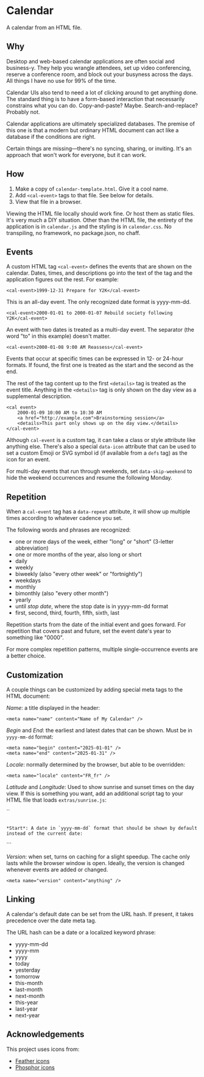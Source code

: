 # Calendar

A calendar from an HTML file.

## Why
Desktop and web-based calendar applications are often social and business-y. They help you wrangle attendees, set up video conferencing, reserve a conference room, and block out your busyness across the days. All things I have no use for 99% of the time.

Calendar UIs also tend to need a lot of clicking around to get anything done. The standard thing is to have a form-based interaction that necessarily constrains what you can do. Copy-and-paste? Maybe. Search-and-replace? Probably not.

Calendar applications are ultimately specialized databases. The premise of this one is that a modern but ordinary HTML document can act like a database if the conditions are right.

Certain things are missing—there's no syncing, sharing, or inviting. It's an approach that won't work for everyone, but it can work.

## How
1. Make a copy of `calendar-template.html`. Give it a cool name.
2. Add `<cal-event>` tags to that file. See below for details.
3. View that file in a browser.

Viewing the HTML file locally should work fine. Or host them as static files. It's very much a DIY situation. Other than the HTML file, the entirety of the application is in `calendar.js` and the styling is in `calendar.css`. No transpiling, no framework, no package.json, no chaff.

## Events

A custom HTML tag `<cal-event>` defines the events that are shown on the calendar. Dates, times, and descriptions go into the text of the tag and the application figures out the rest. For example:

```
<cal-event>1999-12-31 Prepare for Y2K</cal-event>
```

This is an all-day event. The only recognized date format is yyyy-mm-dd.

```
<cal-event>2000-01-01 to 2000-01-07 Rebuild society following Y2K</cal-event>
```

An event with two dates is treated as a multi-day event. The separator (the word "to" in this example) doesn't matter.

```
<cal-event>2000-01-08 9:00 AM Reassess</cal-event>
```

Events that occur at specific times can be expressed in 12- or 24-hour formats. If found, the first one is treated as the start and the second as the end.

The rest of the tag content up to the first `<details>` tag is treated as the event title. Anything in the `<details>` tag is only shown on the day view as a supplemental description.

```
<cal event>
    2000-01-09 10:00 AM to 10:30 AM
    <a href="http://example.com">Brainstorming session</a>
    <details>This part only shows up on the day view.</details>
</cal-event>
```

Although `cal-event` is a custom tag, it can take a class or style attribute like anything else. There's also a special `data-icon` attribute that can be used to set a custom Emoji or SVG symbol id (if available from a `defs` tag) as the icon for an event.

For multi-day events that run through weekends, set `data-skip-weekend` to hide the weekend occurrences and resume the following Monday.

## Repetition
When a `cal-event` tag has a `data-repeat` attribute, it will show up multiple times according to whatever cadence you set.

The following words and phrases are recognized:

  - one or more days of the week, either "long" or "short" (3-letter abbreviation)
  - one or more months of the year, also long or short
  - daily
  - weekly
  - biweekly (also "every other week" or "fortnightly")
  - weekdays
  - monthly
  - bimonthly (also "every other month")
  - yearly
  - until _stop date_, where the stop date is in yyyy-mm-dd format
  - first, second, third, fourth, fifth, sixth, last

Repetition starts from the date of the initial event and goes forward. For repetition that covers past and future, set the event date's year to something like "0000".

For more complex repetition patterns, multiple single-occurrence events are a better choice.

## Customization
A couple things can be customized by adding special meta tags to the HTML document:

*Name*: a title displayed in the header:
```
<meta name="name" content="Name of My Calendar" />
```

*Begin* and *End*: the earliest and latest dates that can be shown. Must be in `yyyy-mm-dd` format:
```
<meta name="begin" content="2025-01-01" />
<meta name="end" content="2025-01-31" />
```


*Locale*: normally determined by the browser, but able to be overridden:
```
<meta name="locale" content="FR_fr" />
```

*Latitude* and *Longitude*: Used to show sunrise and sunset times on the day view. If this is something you want, add an additional script tag to your HTML file that loads `extras/sunrise.js`:

``
<meta name="latitude" content="40.7128" />
<meta name="longitude" content="-74.006" />
<script defer src="extras/sunrise.js"></script>
```

*Start*: A date in `yyyy-mm-dd` format that should be shown by default instead of the current date:

```
<meta name="date" content="1999-12-31" />
```

*Version*: when set, turns on caching for a slight speedup. The cache only lasts while the browser window is open. Ideally, the version is changed whenever events are added or changed.

```
<meta name="version" content="anything" />
```

## Linking
A calendar's default date can be set from the URL hash. If present, it takes precedence over the date meta tag.

The URL hash can be a date or a localized keyword phrase:
  - yyyy-mm-dd
  - yyyy-mm
  - yyyy
  - today
  - yesterday
  - tomorrow
  - this-month
  - last-month
  - next-month
  - this-year
  - last-year
  - next-year


## Acknowledgements

This project uses icons from:

* [Feather icons](https://feathericons.com)
* [Phosphor icons](https://github.com/phosphor-icons/core)
